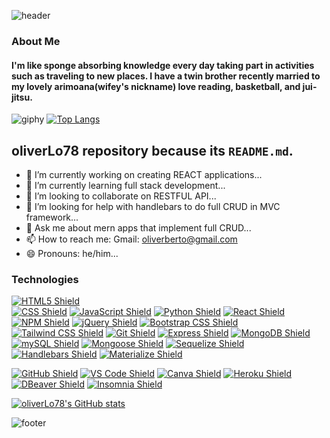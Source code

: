 ![header](https://capsule-render.vercel.app/api?type=rect&color=gradient&height=300&section=header&text=Hi%20There%20I'm%20Oliver👋&fontSize=70)

### About Me
#### I'm like sponge absorbing knowledge every day taking part in activities such as traveling to new places. I have a twin brother recently married to my lovely arimoana(wifey's nickname) love reading, basketball, and jui-jitsu.

![giphy](https://media.giphy.com/media/ONrtGg6kB9dne4dxep/giphy.gif)
[![Top Langs](https://github-readme-stats.vercel.app/api/top-langs/?username=oliverLo78)](https://github.com/oliverLo78/github-readme-stats)

## oliverLo78 repository because its `README.md`.


- 🔭 I’m currently working on creating REACT applications...
- 🌱 I’m currently learning full stack development...
- 👯 I’m looking to collaborate on RESTFUL API...
- 🤔 I’m looking for help with handlebars to do full CRUD in MVC framework...
- 💬 Ask me about mern apps that implement full CRUD...
- 📫 How to reach me:  Gmail: [oliverberto@gmail.com](mailto:oliverberto@gmail.com)
- 😄 Pronouns: he/him...


### Technologies 

[![HTML5 Shield](https://img.shields.io/badge/HTML5-E34F26?&style=for-the-badge&logo=html5&logoColor=white)](https://developer.mozilla.org/en-US/docs/Glossary/HTML5)  
[![CSS Shield](https://img.shields.io/badge/CSS-1572B6?&style=for-the-badge&logo=css3&logoColor=white)](https://developer.mozilla.org/en-US/docs/Web/CSS) 
[![JavaScript Shield](https://img.shields.io/badge/JavaScript-F7DF1E?&style=for-the-badge&logo=javascript&logoColor=272727)](https://developer.mozilla.org/en-US/docs/Web/JavaScript) 
[![Python Shield](https://img.shields.io/badge/Python-306998?&style=for-the-badge&logo=python&logoColor=green)](https://developer.mozilla.org/en-US/docs/Web/Python)
[![React Shield](https://img.shields.io/badge/React-00bfff?&style=for-the-badge&logo=react&logoColor=lightblue)](https://developer.mozilla.org/en-US/docs/Web/React)
[![NPM Shield](https://img.shields.io/badge/NPM-333333?&style=for-the-badge&logo=npm&logoColor=white)](https://www.npmjs.com/) 
[![jQuery Shield](https://img.shields.io/badge/jQuery-0769AD?&style=for-the-badge&logo=jquery&logoColor=white)](https://jquery.com/) 
[![Bootstrap CSS Shield](https://img.shields.io/badge/Bootstrap_CSS-7952B3?&style=for-the-badge&logo=bootstrap&logoColor=white)](https://getbootstrap.com/) 
[![Tailwind CSS Shield](https://img.shields.io/badge/Tailwind_CSS-06B6D4?&style=for-the-badge&logo=tailwindcss&logoColor=white)](https://tailwindcss.com/) 
[![Git Shield](https://img.shields.io/badge/GIT-F05033?&style=for-the-badge&logo=git&logoColor=white)](https://git-scm.com/) 
[![Express Shield](https://img.shields.io/badge/Express-000000?&style=for-the-badge&logo=express&logoColor=white)](http://expressjs.com/) 
[![MongoDB Shield](https://img.shields.io/badge/MongoDB-47A248?&style=for-the-badge&logo=mongodb&logoColor=white)](https://www.mongodb.com/) 
[![mySQL Shield](https://img.shields.io/badge/mySQL-4479A1?&style=for-the-badge&logo=mysql&logoColor=white)](https://www.mysql.com/) 
[![Mongoose Shield](https://img.shields.io/badge/Mongoose-AA2929?&style=for-the-badge&logo=matrix&logoColor=white)](https://mongoosejs.com/) 
[![Sequelize Shield](https://img.shields.io/badge/Sequelize-52B0E7?&style=for-the-badge&logo=sequelize&logoColor=white)](https://sequelize.org/)  
[![Handlebars Shield](https://img.shields.io/badge/Handlebars-E34F26?&style=for-the-badge&logo=handlebars.js&logoColor=white)](https://handlebarsjs.com/)
[![Materialize Shield](https://img.shields.io/badge/Bulma_CSS-eb7374?&style=for-the-badge&logo=matomo&logoColor=white)](https://bulma.com/)

[![GitHub Shield](https://img.shields.io/badge/GitHub-121011?&style=for-the-badge&logo=github&logoColor=white)](https://github.com/) 
[![VS Code Shield](https://img.shields.io/badge/VS_Code-007ACC?&style=for-the-badge&logo=visual-studio-code&logoColor=white)](https://code.visualstudio.com/)
[![Canva Shield](https://img.shields.io/badge/Canva-333333?&style=for-the-badge&logo=canva)](https://www.canva.com/) 
[![Heroku Shield](https://img.shields.io/badge/Heroku-430098?&style=for-the-badge&logo=heroku&logoColor=white)](https://www.heroku.com/what) 
[![DBeaver Shield](https://img.shields.io/badge/DBeaver-58bbbd?&style=for-the-badge&logo=datadog&logoColor=white)](https://dbeaver.io/) 
[![Insomnia Shield](https://img.shields.io/badge/Insomnia-4000BF?&style=for-the-badge&logo=insomnia&logoColor=white)](https://docs.insomnia.rest/)

[![oliverLo78's GitHub stats](https://github-readme-stats.vercel.app/api/?username=oliverLo78)](https://github.com/oliverLo78/github-readme-stats)

![footer](https://capsule-render.vercel.app/api?type=rect&color=gradient&height=300&section=footer&text=%20&fontSize=90)

